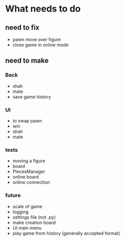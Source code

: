 # What needs to do

## need to fix
- pawn move over figure
- close game in online mode

## need to make

### Back
- shah
- mate
- save game history

### UI
- to swap pawn
- win
- shah
- mate

### tests
- moving a figure
- board
- PiecesManager
- online board
- online connection

### future
- scale of game
- logging
- settings file (not .py)
- make creation board
- UI main menu
- play game from history (generally accepted format)
